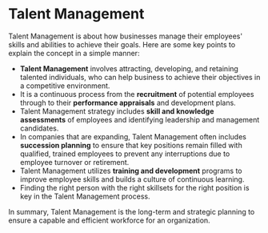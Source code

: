 # Talent Management

Talent Management is about how businesses manage their employees' skills and abilities to achieve their goals.  Here are some key points to explain the concept in a simple manner:

- **Talent Management** involves attracting, developing, and retaining talented individuals, who can help business to achieve their objectives in a competitive environment.
- It is a continuous process from the **recruitment** of potential employees through to their **performance appraisals** and development plans.
- Talent Management strategy includes **skill and knowledge assessments** of employees and identifying leadership and management candidates.
- In companies that are expanding, Talent Management often includes **succession planning** to ensure that key positions remain filled with qualified, trained employees to prevent any interruptions due to employee turnover or retirement.
- Talent Management utilizes **training and development** programs to improve employee skills and builds a culture of continuous learning.
- Finding the right person with the right skillsets for the right position is key in the Talent Management process. 

In summary, Talent Management is the long-term and strategic planning to ensure a capable and efficient workforce for an organization.
